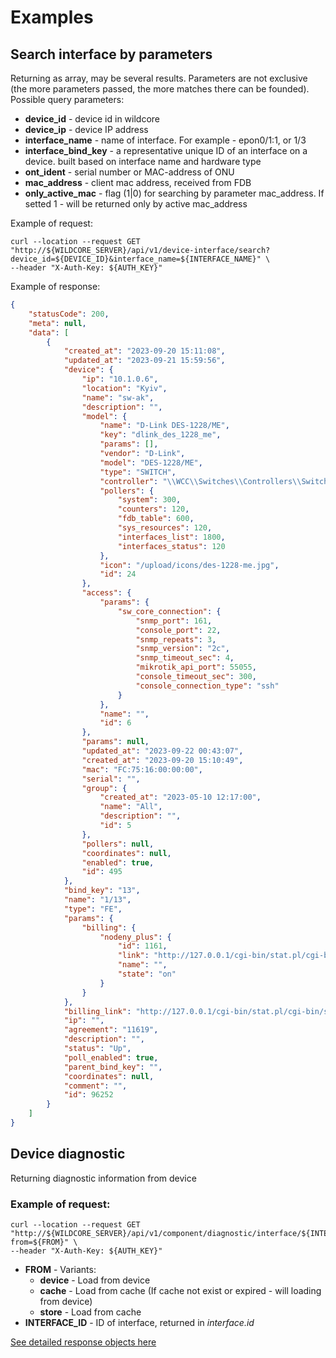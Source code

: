 # Examples


## Search interface by parameters 
Returning as array, may be several results.
Parameters are not exclusive (the more parameters passed, the more matches there can be founded).
Possible query parameters:

* **device_id** - device id in wildcore
* **device_ip** - device IP address
* **interface_name** - name of interface. For example - epon0/1:1, or 1/3
* **interface_bind_key** - a representative unique ID of an interface on a device. built based on interface name and hardware type
* **ont_ident** - serial number or MAC-address of ONU
* **mac_address** - client mac address, received from FDB
* **only_active_mac** - flag (1|0) for searching by parameter mac_address. If setted 1 - will be returned only by active mac_address

Example of request:
```shell
curl --location --request GET "http://${WILDCORE_SERVER}/api/v1/device-interface/search?device_id=${DEVICE_ID}&interface_name=${INTERFACE_NAME}" \
--header "X-Auth-Key: ${AUTH_KEY}" 
```

Example of response: 
```json
{
    "statusCode": 200,
    "meta": null,
    "data": [
        {
            "created_at": "2023-09-20 15:11:08",
            "updated_at": "2023-09-21 15:59:56",
            "device": {
                "ip": "10.1.0.6",
                "location": "Kyiv",
                "name": "sw-ak",
                "description": "",
                "model": {
                    "name": "D-Link DES-1228/ME",
                    "key": "dlink_des_1228_me",
                    "params": [],
                    "vendor": "D-Link",
                    "model": "DES-1228/ME",
                    "type": "SWITCH",
                    "controller": "\\WCC\\Switches\\Controllers\\SwitchesController",
                    "pollers": {
                        "system": 300,
                        "counters": 120,
                        "fdb_table": 600,
                        "sys_resources": 120,
                        "interfaces_list": 1800,
                        "interfaces_status": 120
                    },
                    "icon": "/upload/icons/des-1228-me.jpg",
                    "id": 24
                },
                "access": {
                    "params": {
                        "sw_core_connection": {
                            "snmp_port": 161,
                            "console_port": 22,
                            "snmp_repeats": 3,
                            "snmp_version": "2c",
                            "snmp_timeout_sec": 4,
                            "mikrotik_api_port": 55055,
                            "console_timeout_sec": 300,
                            "console_connection_type": "ssh"
                        }
                    },
                    "name": "",
                    "id": 6
                },
                "params": null,
                "updated_at": "2023-09-22 00:43:07",
                "created_at": "2023-09-20 15:10:49",
                "mac": "FC:75:16:00:00:00",
                "serial": "",
                "group": {
                    "created_at": "2023-05-10 12:17:00",
                    "name": "All",
                    "description": "",
                    "id": 5
                },
                "pollers": null,
                "coordinates": null,
                "enabled": true,
                "id": 495
            },
            "bind_key": "13",
            "name": "1/13",
            "type": "FE",
            "params": {
                "billing": {
                    "nodeny_plus": {
                        "id": 1161,
                        "link": "http://127.0.0.1/cgi-bin/stat.pl/cgi-bin/stat.pl?a=user&uid=1161",
                        "name": "",
                        "state": "on"
                    }
                }
            },
            "billing_link": "http://127.0.0.1/cgi-bin/stat.pl/cgi-bin/stat.pl?a=user&uid=1161",
            "ip": "",
            "agreement": "11619",
            "description": "",
            "status": "Up",
            "poll_enabled": true,
            "parent_bind_key": "",
            "coordinates": null,
            "comment": "",
            "id": 96252
        }
    ]
}
```

## Device diagnostic 
Returning diagnostic information from device 

### Example of request:   
```shell
curl --location --request GET "http://${WILDCORE_SERVER}/api/v1/component/diagnostic/interface/${INTERFACE_ID}/diag?from=${FROM}" \
--header "X-Auth-Key: ${AUTH_KEY}"
```
* **FROM** - Variants: 
    * **device** - Load from device
    * **cache** - Load from cache (If cache not exist or expired - will loading from device)
    * **store** - Load from cache
* **INTERFACE_ID** - ID of interface, returned in _interface.id_

[See detailed response objects here](./objects/objects.md)
